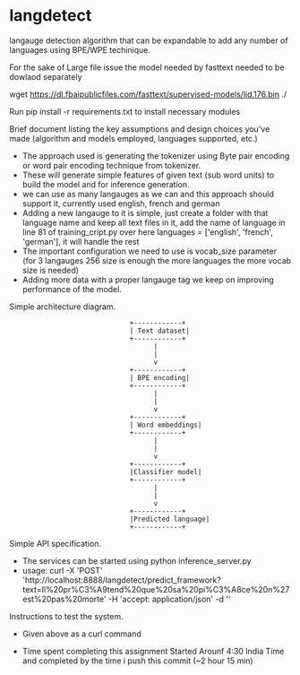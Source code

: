 # langdetect
langauge detection algorithm that can be expandable to add any number of languages using BPE/WPE techinique.

For the sake of Large file issue the model needed by fasttext needed to be dowlaod separately

wget https://dl.fbaipublicfiles.com/fasttext/supervised-models/lid.176.bin ./

Run pip install -r requirements.txt  to install necessary modules

Brief document listing the key assumptions and design choices you've made (algorithm and models employed, languages supported, etc.)
* The approach used is generating the tokenizer using Byte pair encoding or word pair encoding technique from tokenizer.
*  These will generate simple features of given text (sub word units) to build the model and for inference generation.
*  we can use as many langauges as we can and this approach should support it, currently used english, french and german
* Adding a new langauge to it is simple, just create a folder with that language name and keep all text files in it, add the name of language in line 81 of training_cript.py over here languages = ['english', 'french', 'german'], it will handle the rest
* The important configuration we need to use is vocab_size parameter (for 3 langauges 256 size is enough the more languages the more vocab size is needed)
* Adding more data with a proper langauge tag we keep on improving performance of the model.


Simple architecture diagram.

                                  +------------+
                                  | Text dataset|
                                  +------------+
                                        |
                                        |
                                        v
                                  +------------+
                                  | BPE encoding|
                                  +------------+
                                        |
                                        |
                                        v
                                  +------------+
                                  | Word embeddings|
                                  +------------+
                                        |
                                        |
                                        v
                                  +------------+
                                  |Classifier model|
                                  +------------+
                                        |
                                        |
                                        v
                                  +------------+
                                  |Predicted language|
                                  +------------+


Simple API specification.
* The services can be started using python inference_server.py
* usage: curl -X 'POST' 'http://localhost:8888/langdetect/predict_framework?text=Il%20pr%C3%A9tend%20que%20sa%20pi%C3%A8ce%20n%27est%20pas%20morte' -H 'accept: application/json' -d ''

Instructions to test the system.
* Given above as a curl command

* Time spent completing this assignment 
 Started Arounf 4:30 India Time and completed by the time i push this commit (~2 hour 15 min)

